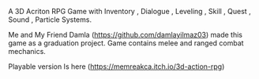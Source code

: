 A 3D Acriton RPG Game with Inventory , Dialogue , Leveling , Skill , Quest , Sound , Particle Systems.

Me and My Friend Damla (https://github.com/damlayilmaz03) made this game as a graduation project.
Game contains melee and ranged combat mechanics.

Playable version Is here (https://memreakca.itch.io/3d-action-rpg)
